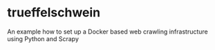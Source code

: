 # trueffelschwein
An example how to set up a Docker based web crawling infrastructure using Python and Scrapy
